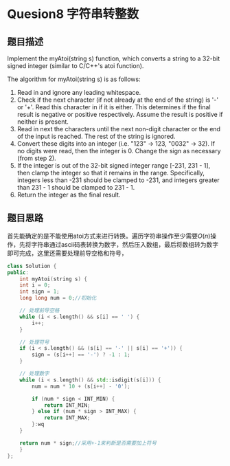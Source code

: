 # Quesion8 字符串转整数
## 题目描述
Implement the myAtoi(string s) function, which converts a string to a 32-bit signed integer (similar to C/C++'s atoi function).

The algorithm for myAtoi(string s) is as follows:
1. Read in and ignore any leading whitespace.
2. Check if the next character (if not already at the end of the string) is '-' or '+'. Read this character in if it is either. This determines if the final result is negative or positive respectively. Assume the result is positive if neither is present.
3. Read in next the characters until the next non-digit character or the end of the input is reached. The rest of the string is ignored.
4. Convert these digits into an integer (i.e. "123" -> 123, "0032" -> 32). If no digits were read, then the integer is 0. Change the sign as necessary (from step 2).
5. If the integer is out of the 32-bit signed integer range [-231, 231 - 1], then clamp the integer so that it remains in the range. Specifically, integers less than -231 should be clamped to -231, and integers greater than 231 - 1 should be clamped to 231 - 1.
6. Return the integer as the final result.
## 题目思路
首先能确定的是不能使用atoi方式来进行转换。遍历字符串操作至少需要$O(n)$操作，先将字符串通过ascii码表转换为数字，然后压入数组，最后将数组转为数字即可完成，这里还需要处理前导空格和符号，
```C++
class Solution {
public:
    int myAtoi(string s) {
    int i = 0;
    int sign = 1;
    long long num = 0;//初始化

    // 处理前导空格
    while (i < s.length() && s[i] == ' ') {
        i++;
    }

    // 处理符号
    if (i < s.length() && (s[i] == '-' || s[i] == '+')) {
        sign = (s[i++] == '-') ? -1 : 1;
    }

    // 处理数字
    while (i < s.length() && std::isdigit(s[i])) {
        num = num * 10 + (s[i++] - '0');

        if (num * sign < INT_MIN) {
            return INT_MIN;
        } else if (num * sign > INT_MAX) {
            return INT_MAX;
        }:wq
    }

    return num * sign;//采用+-1来判断是否需要加上符号
    }
};
```
